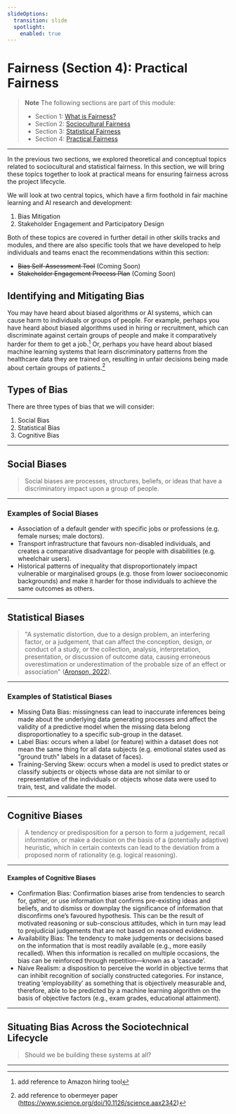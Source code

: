 ```yaml
---
slideOptions:
  transition: slide
  spotlight:
    enabled: true
---
```


# Fairness (Section 4): Practical Fairness

> **Note**
> The following sections are part of this module:
>
> - Section 1: [What is Fairness?](rri-203-1.md)
> - Section 2: [Sociocultural Fairness](rri-203-2.md)
> - Section 3: [Statistical Fairness](rri-203-3.md)
> - Section 4: [Practical Fairness](rri-203-4.md)

---

In the previous two sections, we explored theoretical and conceptual topics related to sociocultural and statistical fairness. In this section, we will bring these topics together to look at practical means for ensuring fairness across the project lifecycle.

We will look at two central topics, which have a firm foothold in fair machine learning and AI research and development:

1. Bias Mitigation
2. Stakeholder Engagement and Participatory Design

<!-- start admonition -->

Both of these topics are covered in further detail in other skills tracks and modules, and there are also specific tools that we have developed to help individuals and teams enact the recommendations within this section:

- ~~Bias Self-Assessment Tool~~ (Coming Soon)
- ~~Stakeholder Engagement Process Plan~~ (Coming Soon)

<!-- end admonition -->

## Identifying and Mitigating Bias

You may have heard about biased algorithms or AI systems, which can cause harm to individuals or groups of people.
For example, perhaps you have heard about biased algorithms used in hiring or recruitment, which can discriminate against certain groups of people and make it comparatively harder for them to get a job.[^amazon]
Or, perhaps you have heard about biased machine learning systems that learn discriminatory patterns from the healthcare data they are trained on, resulting in unfair decisions being made about certain groups of patients.[^obermeyer]

## Types of Bias

There are three types of bias that we will consider:

1. Social Bias
2. Statistical Bias
3. Cognitive Bias

---

## Social Biases

> Social biases are processes, structures, beliefs, or ideas that have a discriminatory impact upon a group of people.

----

### Examples of Social Biases

- Association of a default gender with specific jobs or professions (e.g. female nurses; male doctors).
- Transport infrastructure that favours non-disabled individuals, and creates a comparative disadvantage for people with disabilities (e.g. wheelchair users).
- Historical patterns of inequality that disproportionately impact vulnerable or marginalised groups (e.g. those from lower socioeconomic backgrounds) and make it harder for those individuals to achieve the same outcomes as others.

---

## Statistical Biases

> "A systematic distortion, due to a design problem, an interfering factor, or a judgement, that can affect the conception, design, or conduct of a study, or the collection, analysis, interpretation, presentation, or discussion of outcome data, causing erroneous overestimation or underestimation of the probable size of an effect or association" ([Aronson, 2022](https://catalogofbias.org/2018/06/15/a-word-about-evidence-6-bias-a-proposed-definition/)).

----

### Examples of Statistical Biases

- Missing Data Bias: missingness can lead to inaccurate inferences being made about the underlying data generating processes and affect the validity of a predictive model when the missing data belong disproportionatley to a specific sub-group in the dataset.
- Label Bias: occurs when a label (or feature) within a dataset does not mean the same thing for all data subjects (e.g. emotional states used as "ground truth" labels in a dataset of faces).
- Training-Serving Skew: occurs when a model is used to predict states or classify subjects or objects whose data are not similar to or representative of the individuals or objects whose data were used to train, test, and validate the model.

---

## Cognitive Biases

> A tendency or predisposition for a person to form a judgement, recall information, or make a decision on the basis of a (potentially adaptive) heuristic, which in certain contexts can lead to the deviation from a proposed norm of rationality (e.g. logical reasoning).

----

#### Examples of Cognitive Biases

- Confirmation Bias: Confirmation biases arise from tendencies to search for, gather, or use information that confirms pre-existing ideas and beliefs, and to dismiss or downplay the significance of information that disconfirms one’s favoured hypothesis. This can be the result of motivated reasoning or sub-conscious attitudes, which in turn may lead to prejudicial judgements that are not based on reasoned evidence.
- Availability Bias: The tendency to make judgements or decisions based on the information that is most readily available (e.g., more easily recalled). When this information is recalled on multiple occasions, the bias can be reinforced through repetition—known as a ‘cascade’.
- Naive Realism: a disposition to perceive the world in objective terms that can inhibit recognition of socially constructed categories. For instance, treating ‘employability’ as something that is objectively measurable and, therefore, able to be predicted by a machine learning algorithm on the basis of objective factors (e.g., exam grades, educational attainment).

---

## Situating Bias Across the Sociotechnical Lifecycle

<!-- Explain how bias enters into and is exacerbated across the sociotechnical lifecycle -->

> Should we be building these systems at all?

----

[^amazon]: add reference to Amazon hiring tool
[^obermeyer]: add reference to obermeyer paper (https://www.science.org/doi/10.1126/science.aax2342)